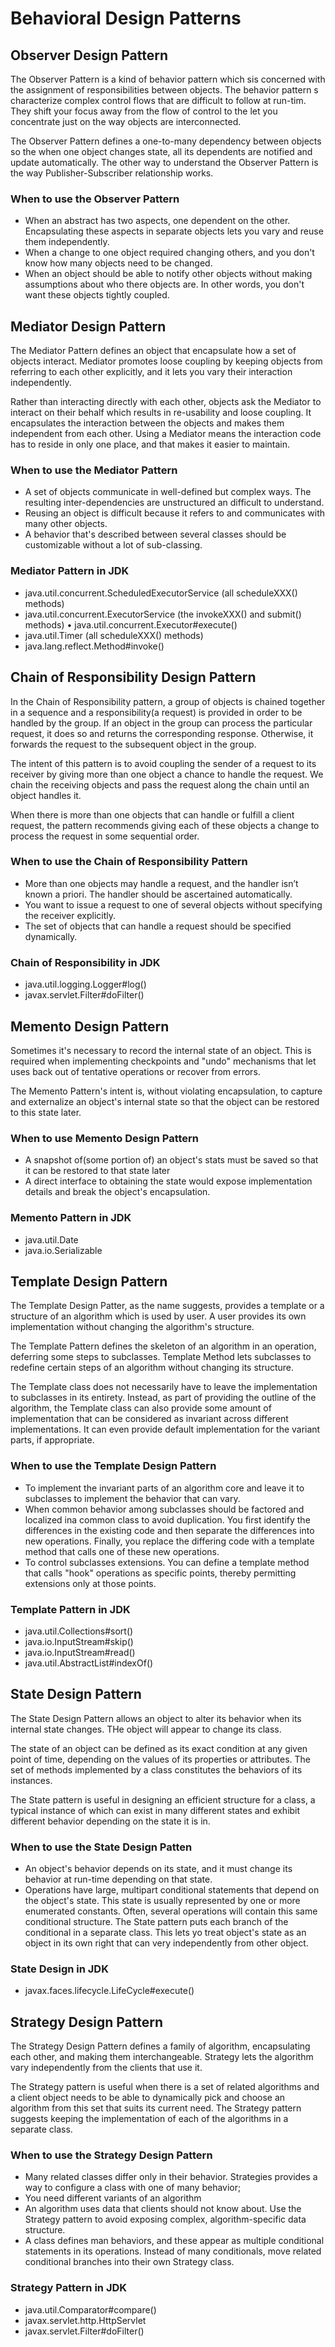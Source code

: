 # Behavioral Design Patterns

##  Observer Design Pattern
The Observer Pattern is a kind of behavior pattern which sis concerned with the assignment of 
responsibilities between objects. The behavior pattern s characterize complex control flows that 
are difficult to follow at run-tim. They shift your focus away from the flow of control to the let 
you concentrate just on the way objects are interconnected.

The Observer Pattern defines a one-to-many dependency between objects so the when one object changes
state, all its dependents are notified and update automatically.
The other way to understand the Observer Pattern is the way Publisher-Subscriber relationship works.

### When to use the Observer Pattern
* When an abstract has two aspects, one dependent on the other. Encapsulating these aspects in separate
    objects lets you vary and reuse them independently.
* When a change to one object required changing others, and you don't know how many objects need to be changed.
* When an object should be able to notify other objects without making assumptions about who there objects
    are. In other words, you don't want these objects tightly coupled.
    
## Mediator Design Pattern
The Mediator Pattern defines an object that encapsulate how a set of objects interact. 
Mediator promotes loose coupling by keeping objects from referring to each other explicitly, 
and it lets you vary their interaction independently.

Rather than interacting directly with each other, objects ask the Mediator to interact on their behalf
 which results in re-usability and loose coupling. It encapsulates the interaction between the 
 objects and makes them independent from each other. Using a Mediator means the interaction code has 
 to reside in only one place, and that makes it easier to maintain.
 
### When to use the Mediator Pattern
* A set of objects communicate in well-defined but complex ways. The resulting inter-dependencies are
    unstructured an difficult to understand.
* Reusing an object is difficult because it refers to and communicates with many other objects.
* A behavior that's described between several classes should be customizable without a lot of sub-classing.

### Mediator Pattern in JDK
* java.util.concurrent.ScheduledExecutorService (all scheduleXXX() methods) 
* java.util.concurrent.ExecutorService (the invokeXXX() and submit() methods) • java.util.concurrent.Executor#execute()
* java.util.Timer (all scheduleXXX() methods)
* java.lang.reflect.Method#invoke()

## Chain of Responsibility Design Pattern
In the Chain of Responsibility pattern, a group of objects is chained together in a sequence and a
responsibility(a request) is provided in order to be handled by the group. If an object in the group
can process the particular request, it does so and returns the corresponding response. Otherwise, it 
forwards the request to the subsequent object in the group.

The intent of this pattern is to avoid coupling the sender of a request to its receiver by giving more than
one object a chance to handle the request. We chain the receiving objects and pass the request along the 
chain until an object handles it.

When there is more than one objects that can handle or fulfill a client request, the pattern recommends
 giving each of these objects a change to process the request in some sequential order.

### When to use the Chain of Responsibility Pattern
* More than one objects may handle a request, and the handler isn’t known a priori. 
The handler should be ascertained automatically.
* You want to issue a request to one of several objects without specifying the receiver explicitly.
* The set of objects that can handle a request should be specified dynamically.

### Chain of Responsibility in JDK
* java.util.logging.Logger#log() 
* javax.servlet.Filter#doFilter()

## Memento Design Pattern
Sometimes it's necessary to record the internal state of an object. This is required when implementing
checkpoints and "undo" mechanisms that let uses back out of tentative operations or recover from errors.

The Memento Pattern's intent is, without violating encapsulation, to capture and externalize an object's
internal state so that the object can be restored to this state later.

### When to use Memento Design Pattern
* A snapshot of(some portion of) an object's stats must be saved so that it can be restored to that state later
* A direct interface to obtaining the state would expose implementation details and break the object's encapsulation.

### Memento Pattern in JDK
* java.util.Date
* java.io.Serializable

## Template Design Pattern
The Template Design Patter, as the name suggests, provides a template or a structure of an algorithm
which is used by user. A user provides its own implementation without changing the algorithm's structure.

The Template Pattern defines the skeleton of an algorithm in an operation, deferring some steps to subclasses.
Template Method lets subclasses to redefine certain steps of an algorithm without changing its structure.

The Template class does not necessarily have to leave the implementation to subclasses in its entirety.
Instead, as part of providing the outline of the algorithm, the Template class can also provide some amount
of implementation that can be considered as invariant across different implementations. It can even provide
default implementation for the variant parts, if appropriate.

### When to use the Template Design Pattern
* To implement the invariant parts of an algorithm core and leave it to subclasses to implement the behavior that can vary.
* When common behavior among subclasses should be factored and localized ina common class to avoid duplication. You 
    first identify the differences in the existing code and then separate the differences into new operations. Finally, 
    you replace the differing code with a template method that calls one of these new operations.
* To control subclasses extensions. You can define a template method that calls "hook" operations as specific points,
    thereby permitting extensions only at those points.
    
### Template Pattern in JDK
* java.util.Collections#sort()
* java.io.InputStream#skip()
* java.io.InputStream#read()
* java.util.AbstractList#indexOf()

## State Design Pattern
The State Design Pattern allows an object to alter its behavior when its internal state changes.
THe object will appear to change its class.

The state of an object can be defined as its exact condition at any given point of time, depending on the values
of its properties or attributes. The set of methods implemented by a class constitutes the behaviors of its instances.

The State pattern is useful in designing an efficient structure for a class, a typical instance of which
can exist in many different states and exhibit different behavior depending on the state it is in.

### When to use the State Design Patten
* An object's behavior depends on its state, and it must change its behavior at run-time depending on that state.
* Operations have large, multipart conditional statements that depend on the object's state. This state is usually 
    represented by one or more enumerated constants. Often, several operations will contain this same conditional structure.
    The State pattern puts each branch of the conditional in a separate class. This lets yo treat object's state
    as an object in its own right that can very independently from other object.
    
### State Design in JDK
* javax.faces.lifecycle.LifeCycle#execute()

## Strategy Design Pattern
The Strategy Design Pattern defines a family of algorithm, encapsulating each other, and making them interchangeable.
Strategy lets the algorithm vary independently from the clients that use it.

The Strategy pattern is useful when there is a set of related algorithms and a client object needs 
to be able to dynamically pick and choose an algorithm from this set that suits its current need. 
The Strategy pattern suggests keeping the implementation of each of the algorithms in a separate class. 

### When to use the Strategy Design Pattern
* Many related classes differ only in their behavior. Strategies provides a way to configure a class with one of many behavior;
* You need different variants of an algorithm
* An algorithm uses data that clients should not know about. Use the Strategy pattern to avoid exposing complex,
    algorithm-specific data structure.
* A class defines man behaviors, and these appear as multiple conditional statements in its operations. 
    Instead of many conditionals, move related conditional branches into their own Strategy class.
    
### Strategy Pattern in JDK
* java.util.Comparator#compare() 
* javax.servlet.http.HttpServlet 
* javax.servlet.Filter#doFilter()
